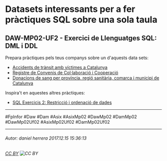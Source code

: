 # Datasets interessants per a fer pràctiques SQL sobre una sola taula
## DAW-MP02-UF2 - Exercici de Llenguatges SQL: DML i DDL
Prepara pràctiques pels teus companys sobre un d'aquests data sets:

* [Accidents de trànsit amb víctimes a Catalunya](https://analisi.transparenciacatalunya.cat/Transport/Accidents-de-tr-nsit-amb-v-ctimes-a-Catalunya/rmgc-ncpb)
* [Registre de Convenis de Col·laboració i Cooperació](https://analisi.transparenciacatalunya.cat/Sector-P-blic/Registre-de-Convenis-de-Col-laboraci-i-Cooperaci-/bmns-xzi7)
* [Donacions de sang per província, regió sanitària, comarca i municipi de Catalunya](https://analisi.transparenciacatalunya.cat/Salut/Donacions-de-sang-per-prov-ncia-regi-sanit-ria-com/s9zq-rsdg)

Inspira't en aquestes altres pràctiques:

* [SQL Exercicis 2: Restricció i ordenació de dades](/DAW/DAW-MP02/DAW-MP02-UF2/sql-exercicis-2-restriccio-i-ordenacio-de-dades/readme.md)

---

#FpInfor #Daw #Dam #Asix #AsixMp02 #DawMp02 #DamMp02 #DawMp02Uf02 #AsixMp02Uf02 #DamMp02Uf02

---

###### Autor: daniel herrera 2017.12.15 15:36:13
###### [CC BY](https://creativecommons.org/licenses/by/4.0/) ![CC BY](https://licensebuttons.net/l/by/3.0/80x15.png)
